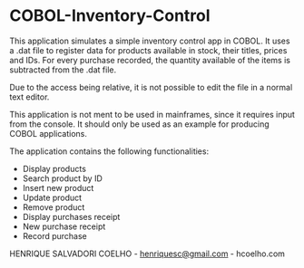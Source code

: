 # COBOL-Inventory-Control

  This application simulates a simple inventory control app in COBOL. It uses a .dat file to register data for products available in stock, their titles, prices and IDs. For every purchase recorded, the quantity available of the items is subtracted from the .dat file.
  
Due to the access being relative, it is not possible to edit the file in a normal text editor.
  
  This application is not ment to be used in mainframes, since it requires input from the console. It should only be used as
an example for producing COBOL applications.

The application contains the following functionalities:
  * Display products
  * Search product by ID
  * Insert new product
  * Update product
  * Remove product
  * Display purchases receipt
  * New purchase receipt
  * Record purchase

HENRIQUE SALVADORI COELHO - henriquesc@gmail.com - hcoelho.com
